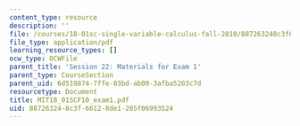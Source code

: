 ```yaml
---
content_type: resource
description: ''
file: /courses/18-01sc-single-variable-calculus-fall-2010/887263248c3f66128de1205f06993524_MIT18_01SCF10_exam1.pdf
file_type: application/pdf
learning_resource_types: []
ocw_type: OCWFile
parent_title: 'Session 22: Materials for Exam 1'
parent_type: CourseSection
parent_uid: 6d519874-7ffe-03bd-ab00-3afba5203c7d
resourcetype: Document
title: MIT18_01SCF10_exam1.pdf
uid: 88726324-8c3f-6612-8de1-205f06993524
---
```

